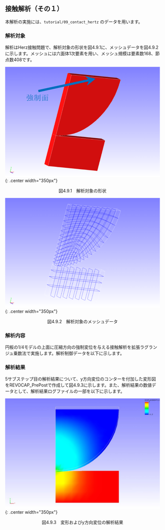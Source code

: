 ## 接触解析（その１）

本解析の実施には、`tutorial/09_contact_hertz` のデータを用います。

### 解析対象

解析はHerz接触問題で、解析対象の形状を図4.9.1に、メッシュデータを図4.9.2に示します。メッシュには六面体1次要素を用い、メッシュ規模は要素数168、節点数408です。

![解析対象の形状](./media/tutorial09_01.png){: .center width="350px"}
<div style="text-align: center;">
図4.9.1　解析対象の形状
</div>

![解析対象のメッシュデータ](./media/tutorial09_02.png){: .center width="350px"}
<div style="text-align: center;">
図4.9.2　解析対象のメッシュデータ
</div>

### 解析内容

円板の1/4モデルの上面に圧縮方向の強制変位を与える接触解析を拡張ラグランジュ乗数法で実施します。解析制御データを以下に示します。

### 解析結果

5サブステップ目の解析結果について、y方向変位のコンターを付加した変形図をREVOCAP_PrePostで作成して図4.9.3に示します。また、解析結果の数値データとして、解析結果ログファイルの一部を以下に示します。

![変形およびy方向変位の解析結果](./media/tutorial09_03.png){: .center width="350px"}
<div style="text-align: center;">
図4.9.3　変形およびy方向変位の解析結果
</div>


